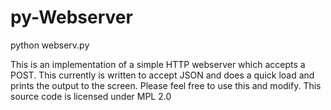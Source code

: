 # py-Webserver
python webserv.py

This is an implementation of a simple HTTP webserver which accepts a POST. This currently is written to accept JSON and does a quick load and prints the output to the screen. Please feel free to use this and modify. This source code is licensed under MPL 2.0
